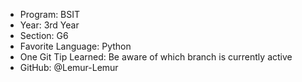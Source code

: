 - Program: BSIT
- Year: 3rd Year
- Section: G6
- Favorite Language: Python
- One Git Tip Learned: Be aware of which branch is currently active
- GitHub: @Lemur-Lemur